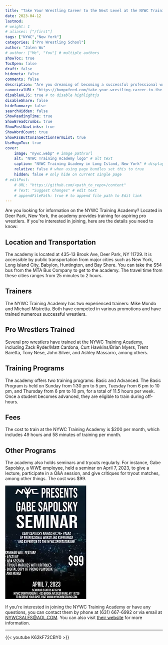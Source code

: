 ```yaml
---
title: "Take Your Wrestling Career to the Next Level at the NYWC Training Academy"
date: 2023-04-12
lastmod:
# weight: 1
# aliases: ["/first"]
tags: ["NYWC","New York"]
categories: ["Pro Wrestling School"]
author: "Jalen Wu"
# author: ["Me", "You"] # multiple authors
showToc: true
TocOpen: false
draft: false
hidemeta: false
comments: false
description: "Are you dreaming of becoming a successful professional wrestler? Do you want to learn from experienced trainers who have worked with WWE, ROH, and other top promotions? Look no further than NYWC Training Academy, Long Island's oldest and most successful wrestling school. With a proven track record of producing dynamic wrestlers who have gone on to work with WWE, AEW, Impact, and NJPW, NYWC offers comprehensive training led by top trainers Mike Mondo and Michael Mistretta. From the basics to advanced techniques, you'll learn everything you need to know to be successful in the industry. Join the ranks of NYWC graduates like Zack Ryder/Matt Cardona, Curt Hawkins/Brian Myers, Tony Nese, and more. Training is affordable at just $200 per month, with flexible scheduling options available. Don't wait to take your wrestling career to the next level – enroll in NYWC Training Academy today!"
canonicalURL: "https://bumpxfeed.com/take-your-wrestling-career-to-the-next-level-at-the-nywc-training-academy"
disableHLJS: true # to disable highlightjs
disableShare: false
hideSummary: false
searchHidden: false
ShowReadingTime: true
ShowBreadCrumbs: true
ShowPostNavLinks: true
ShowWordCount: true
ShowRssButtonInSectionTermList: true
UseHugoToc: true
cover:
    image: "nywc.webp" # image path/url
    alt: "NYWC Training Academy logo" # alt text
    caption: "NYWC Training Academy in Long Island, New York" # display caption under cover
    relative: false # when using page bundles set this to true
    hidden: false # only hide on current single page
# editPost:
    # URL: "https://github.com/<path_to_repo>/content"
    # Text: "Suggest Changes" # edit text
    # appendFilePath: true # to append file path to Edit link
---
```


Are you looking for information on the NYWC Training Academy? Located in Deer Park, New York, the academy provides training for aspiring pro wrestlers. If you're interested in joining, here are the details you need to know:

## Location and Transportation
The academy is located at 435-13 Brook Ave, Deer Park, NY 11729. It is accessible by public transportation from major cities such as New York, Long Island City, Babylon, Huntington, and Bay Shore. You can take the S54 bus from the MTA Bus Company to get to the academy. The travel time from these cities ranges from 25 minutes to 2 hours.

## Trainers
The NYWC Training Academy has two experienced trainers: Mike Mondo and Michael Mistretta. Both have competed in various promotions and have trained numerous successful wrestlers.

## Pro Wrestlers Trained
Several pro wrestlers have trained at the NYWC Training Academy, including Zack Ryder/Matt Cardona, Curt Hawkins/Brian Myers, Trent Baretta, Tony Nese, John Silver, and Ashley Massarro, among others.

## Training Programs
The academy offers two training programs: Basic and Advanced. The Basic Program is held on Sunday from 1:30 pm to 5 pm, Tuesday from 6 pm to 10 pm, and Thursday from 6 pm to 10 pm, for a total of 11.5 hours per week. Once a student becomes advanced, they are eligible to train during off-hours.

## Fees
The cost to train at the NYWC Training Academy is $200 per month, which includes 49 hours and 58 minutes of training per month.

## Other Programs
The academy also holds seminars and tryouts regularly. For instance, Gabe Sapolsky, a WWE employee, held a seminar on April 7, 2023, to give a lecture, participate in a Q&A session, and give critiques for tryout matches, among other things. The cost was $99.

![Gabe Sapolsky was at the NYC Sportatorium on April 7, 2023 to hold a seminar for aspiring pro wrestlers](seminar.webp)

If you're interested in joining the NYWC Training Academy or have any questions, you can contact them by phone at (631) 667-6992 or via email at NYWCSALES@AOL.COM. You can also visit [their website](https://www.nywcwrestling.com/training-academy) for more information.

---

{{< youtube K62kF72CBY0 >}}
